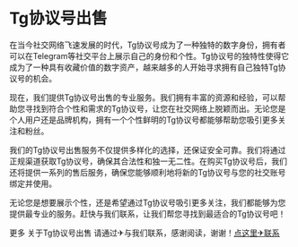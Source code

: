 # Tg协议号出售

在当今社交网络飞速发展的时代，Tg协议号成为了一种独特的数字身份，拥有者可以在Telegram等社交平台上展示自己的身份和个性。Tg协议号的独特性使得它成为了一种具有收藏价值的数字资产，越来越多的人开始寻求拥有自己独特Tg协议号的机会。

现在，我们提供Tg协议号出售的专业服务。我们拥有丰富的资源和经验，可以帮助您寻找到符合个性和需求的Tg协议号，让您在社交网络上脱颖而出。无论您是个人用户还是品牌机构，拥有一个个性鲜明的Tg协议号都能够帮助您吸引更多关注和粉丝。

我们的Tg协议号出售服务不仅提供多样化的选择，还保证安全可靠。我们将通过正规渠道获取Tg协议号，确保其合法性和独一无二性。在购买Tg协议号后，我们还将提供一系列的售后服务，确保您能够顺利地将新的Tg协议号与您的社交账号绑定并使用。

无论您是想要展示个性，还是希望通过Tg协议号吸引更多关注，我们都能够为您提供最专业的服务。赶快与我们联系，让我们帮您寻找到最适合的Tg协议号吧！

更多 关于Tg协议号出售 请通过✈与我们联系，感谢阅读，谢谢！[点这里✈联系](https://add.k02.cc)